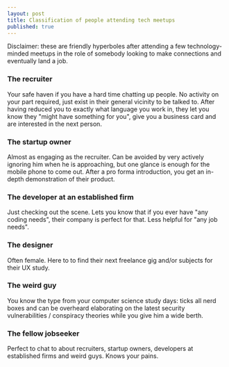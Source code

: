 ```yaml
---
layout: post
title: Classification of people attending tech meetups
published: true
---
```


Disclaimer: these are friendly hyperboles after attending a few technology-minded meetups in the role of somebody looking to make connections and eventually land a job.

### The recruiter

Your safe haven if you have a hard time chatting up people. <!---more--->No activity on your part required, just exist in their general vicinity to be talked to. After having reduced you to exactly what language you work in, they let you know they "might have something for you", give you a business card and are interested in the next person.

### The startup owner

Almost as engaging as the recruiter. Can be avoided by very actively ignoring him when he is approaching, but one glance is enough for the mobile phone to come out. After a pro forma introduction, you get an in-depth demonstration of their product.

### The developer at an established firm

Just checking out the scene. Lets you know that if you ever have "any coding needs", their company is perfect for that. Less helpful for "any job needs".

### The designer

Often female. Here to to find their next freelance gig and/or subjects for their UX study.

### The weird guy

You know the type from your computer science study days: ticks all nerd boxes and can be overheard elaborating on the latest security vulnerabilities / conspiracy theories while you give him a wide berth.

### The fellow jobseeker

Perfect to chat to about recruiters, startup owners, developers at established firms and weird guys. Knows your pains.
